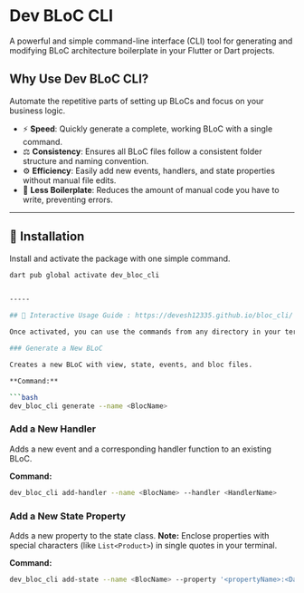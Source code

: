 
# Dev BLoC CLI

A powerful and simple command-line interface (CLI) tool for generating and modifying BLoC architecture boilerplate in your Flutter or Dart projects.



## Why Use Dev BLoC CLI?

Automate the repetitive parts of setting up BLoCs and focus on your business logic.

* ⚡️ **Speed**: Quickly generate a complete, working BLoC with a single command.
* ⚖️ **Consistency**: Ensures all BLoC files follow a consistent folder structure and naming convention.
* ⚙️ **Efficiency**: Easily add new events, handlers, and state properties without manual file edits.
* 📝 **Less Boilerplate**: Reduces the amount of manual code you have to write, preventing errors.

***

## 🚀 Installation

Install and activate the package with one simple command.

```bash
dart pub global activate dev_bloc_cli


-----

## 📖 Interactive Usage Guide : https://devesh12335.github.io/bloc_cli/

Once activated, you can use the commands from any directory in your terminal.

### Generate a New BLoC

Creates a new BLoC with view, state, events, and bloc files.

**Command:**

```bash
dev_bloc_cli generate --name <BlocName>
```

### Add a New Handler

Adds a new event and a corresponding handler function to an existing BLoC.

**Command:**

```bash
dev_bloc_cli add-handler --name <BlocName> --handler <HandlerName>
```

### Add a New State Property

Adds a new property to the state class. **Note:** Enclose properties with special characters (like `List<Product>`) in single quotes in your terminal.

**Command:**

```bash
dev_bloc_cli add-state --name <BlocName> --property '<propertyName>:<DataType>'
```

```
```